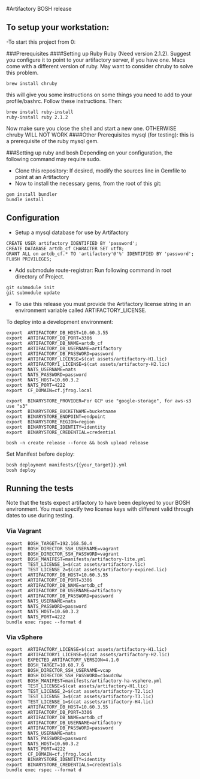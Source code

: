 #Artifactory BOSH release
## To setup your workstation:
-To start this project from 0:

###Prerequisites
####Setting up Ruby
Ruby  (Need version 2.1.2).  Suggest you configure it to point to your artifactory server, if you have one.
Macs come with a different version of ruby.  May want to consider chruby to solve this problem.
```
brew install chruby
```
this will give you some instructions on some things you need to add to your profile/bashrc. Follow these instructions.  Then:
```
brew install ruby-install
ruby-install ruby 2.1.2
```
Now make sure you close the shell and start a new one.  OTHERWISE chruby WILL NOT WORK
####Other Prerequisites
mysql (for testing): this is a prerequisite of the ruby mysql gem.

###Setting up ruby and bosh
Depending on your configuration, the following command may require sudo.

- Clone this repository: If desired, modify the sources line in Gemfile to point at an Artifactory
- Now to install the necessary gems, from the root of this git:

```
gem install bundler
bundle install
```

## Configuration

- Setup a mysql database for use by Artifactory

```
CREATE USER artifactory IDENTIFIED BY 'password';
CREATE DATABASE artdb_cf CHARACTER SET utf8;
GRANT ALL on artdb_cf.* TO 'artifactory'@'%' IDENTIFIED BY 'password';
FLUSH PRIVILEGES;
```

- Add submodule route-registrar:
   Run following command in root directory of Project.
```
git submodule init
git submodule update
```


- To use this release you must provide the Artifactory license string
in an environment variable called ARTIFACTORY_LICENSE.

To deploy into a development environment:

```
export  ARTIFACTORY_DB_HOST=10.60.3.55
export  ARTIFACTORY_DB_PORT=3306
export  ARTIFACTORY_DB_NAME=artdb_cf
export  ARTIFACTORY_DB_USERNAME=artifactory
export  ARTIFACTORY_DB_PASSWORD=password
export  ARTIFACTORY_LICENSE=$(cat assets/artifactory-H1.lic)
export  ARTIFACTORY1_LICENSE=$(cat assets/artifactory-H2.lic)
export  NATS_USERNAME=nats
export  NATS_PASSWORD=password
export  NATS_HOST=10.60.3.2
export  NATS_PORT=4222
export  CF_DOMAIN=cf.jfrog.local

export  BINARYSTORE_PROVIDER=For GCP use "google-storage", for aws-s3 use "s3"
export  BINARYSTORE_BUCKETNAME=bucketname
export  BINARYSTORE_ENDPOINT=endpoint
export  BINARYSTORE_REGION=region
export  BINARYSTORE_IDENTITY=identity
export  BINARYSTORE_CREDENTIAL=credential

bosh -n create release --force && bosh upload release
```

Set Manifest before deploy:

```
bosh deployment manifests/{{your_target}}.yml
bosh deploy
```

## Running the tests

Note that the tests expect artifactory to have been deployed to your BOSH
environment. You must specify two license keys with different valid through dates
to use during testing.

### Via Vagrant

```
export  BOSH_TARGET=192.168.50.4
export  BOSH_DIRECTOR_SSH_USERNAME=vagrant
export  BOSH_DIRECTOR_SSH_PASSWORD=vagrant
export  BOSH_MANIFEST=manifests/artifactory-lite.yml
export  TEST_LICENSE_1=$(cat assets/artifactory.lic)
export  TEST_LICENSE_2=$(cat assets/artifactory-expired.lic)
export  ARTIFACTORY_DB_HOST=10.60.3.55
export  ARTIFACTORY_DB_PORT=3306
export  ARTIFACTORY_DB_NAME=artdb_cf
export  ARTIFACTORY_DB_USERNAME=artifactory
export  ARTIFACTORY_DB_PASSWORD=password
export  NATS_USERNAME=nats
export  NATS_PASSWORD=password
export  NATS_HOST=10.60.3.2
export  NATS_PORT=4222
bundle exec rspec --format d

```

### Via vSphere

```
export  ARTIFACTORY_LICENSE=$(cat assets/artifactory-H1.lic)
export  ARTIFACTORY1_LICENSE=$(cat assets/artifactory-H2.lic)
export  EXPECTED_ARTIFACTORY_VERSION=4.1.0
export  BOSH_TARGET=10.60.7.6
export  BOSH_DIRECTOR_SSH_USERNAME=vcap
export  BOSH_DIRECTOR_SSH_PASSWORD=c1oudc0w
export  BOSH_MANIFEST=manifests/artifactory-ha-vsphere.yml
export  TEST_LICENSE=$(cat assets/artifactory-H1.lic)
export  TEST_LICENSE_2=$(cat assets/artifactory-T2.lic)
export  TEST_LICENSE_3=$(cat assets/artifactory-T3.lic)
export  TEST_LICENSE_1=$(cat assets/artifactory-H4.lic)
export  ARTIFACTORY_DB_HOST=10.60.3.55
export  ARTIFACTORY_DB_PORT=3306
export  ARTIFACTORY_DB_NAME=artdb_cf
export  ARTIFACTORY_DB_USERNAME=artifactory
export  ARTIFACTORY_DB_PASSWORD=password
export  NATS_USERNAME=nats
export  NATS_PASSWORD=password
export  NATS_HOST=10.60.3.2
export  NATS_PORT=4222
export  CF_DOMAIN=cf.jfrog.local
export  BINARYSTORE_IDENTITY=identity
export  BINARYSTORE_CREDENTIALS=credentials
bundle exec rspec --format d

```
